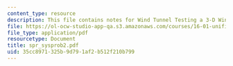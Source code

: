```yaml
---
content_type: resource
description: This file contains notes for Wind Tunnel Testing a 3-D Wings.
file: https://ol-ocw-studio-app-qa.s3.amazonaws.com/courses/16-01-unified-engineering-i-ii-iii-iv-fall-2005-spring-2006/35cc8971325b9d791af2b512f210b799_spr_sysprob2.pdf
file_type: application/pdf
resourcetype: Document
title: spr_sysprob2.pdf
uid: 35cc8971-325b-9d79-1af2-b512f210b799
---
```

